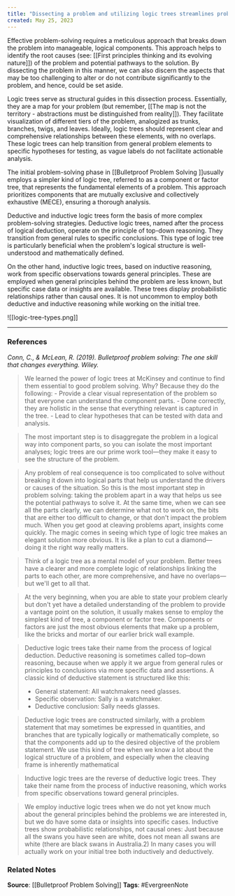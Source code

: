 ```yaml
---
title: "Dissecting a problem and utilizing logic trees streamlines problem-solving"
created: May 25, 2023
---
```


Effective problem-solving requires a meticulous approach that breaks down the problem into manageable, logical components. This approach helps to identify the root causes (see: [[First principles thinking and its evolving nature]]) of the problem and potential pathways to the solution. By dissecting the problem in this manner, we can also discern the aspects that may be too challenging to alter or do not contribute significantly to the problem, and hence, could be set aside. 

Logic trees serve as structural guides in this dissection process. Essentially, they are a map for your problem (but remember, [[The map is not the territory - abstractions must be distinguished from reality]]). They facilitate visualization of different tiers of the problem, analogized as trunks, branches, twigs, and leaves. Ideally, logic trees should represent clear and comprehensive relationships between these elements, with no overlaps. These logic trees can help transition from general problem elements to specific hypotheses for testing, as vague labels do not facilitate actionable analysis.

The initial problem-solving phase in [[Bulletproof Problem Solving ]]usually employs a simpler kind of logic tree, referred to as a component or factor tree, that represents the fundamental elements of a problem. This approach prioritizes components that are mutually exclusive and collectively exhaustive (MECE), ensuring a thorough analysis.

Deductive and inductive logic trees form the basis of more complex problem-solving strategies. Deductive logic trees, named after the process of logical deduction, operate on the principle of top-down reasoning. They transition from general rules to specific conclusions. This type of logic tree is particularly beneficial when the problem's logical structure is well-understood and mathematically defined.

On the other hand, inductive logic trees, based on inductive reasoning, work from specific observations towards general principles. These are employed when general principles behind the problem are less known, but specific case data or insights are available. These trees display probabilistic relationships rather than causal ones. It is not uncommon to employ both deductive and inductive reasoning while working on the initial tree.

![[logic-tree-types.png]]

---
### References

*Conn, C., & McLean, R. (2019). Bulletproof problem solving: The one skill that changes everything. Wiley.*

> We learned the power of logic trees at McKinsey and continue to find them essential to good problem solving. Why? Because they do the following: 
	- Provide a clear visual representation of the problem so that everyone can understand the component parts. 
	- Done correctly, they are holistic in the sense that everything relevant is captured in the tree.
	- Lead to clear hypotheses that can be tested with data and analysis.

> The most important step is to disaggregate the problem in a logical way into component parts, so you can isolate the most important analyses; logic trees are our prime work tool—they make it easy to see the structure of the problem.

> Any problem of real consequence is too complicated to solve without breaking it down into logical parts that help us understand the drivers or causes of the situation. So this is the most important step in problem solving: taking the problem apart in a way that helps us see the potential pathways to solve it. At the same time, when we can see all the parts clearly, we can determine what not to work on, the bits that are either too difficult to change, or that don't impact the problem much. When you get good at cleaving problems apart, insights come quickly. The magic comes in seeing which type of logic tree makes an elegant solution more obvious. It is like a plan to cut a diamond—doing it the right way really matters.

> Think of a logic tree as a mental model of your problem. Better trees have a clearer and more complete logic of relationships linking the parts to each other, are more comprehensive, and have no overlaps—but we'll get to all that.

> At the very beginning, when you are able to state your problem clearly but don't yet have a detailed understanding of the problem to provide a vantage point on the solution, it usually makes sense to employ the simplest kind of tree, a component or factor tree. Components or factors are just the most obvious elements that make up a problem, like the bricks and mortar of our earlier brick wall example.

> Deductive logic trees take their name from the process of logical deduction. Deductive reasoning is sometimes called top–down reasoning, because when we apply it we argue from general rules or principles to conclusions via more specific data and assertions. A classic kind of deductive statement is structured like this: 
> - General statement: All watchmakers need glasses. 
> - Specific observation: Sally is a watchmaker. 
> - Deductive conclusion: Sally needs glasses.

> Deductive logic trees are constructed similarly, with a problem statement that may sometimes be expressed in quantities, and branches that are typically logically or mathematically complete, so that the components add up to the desired objective of the problem statement. We use this kind of tree when we know a lot about the logical structure of a problem, and especially when the cleaving frame is inherently mathematical

> Inductive logic trees are the reverse of deductive logic trees. They take their name from the process of inductive reasoning, which works from specific observations toward general principles. 

> We employ inductive logic trees when we do not yet know much about the general principles behind the problems we are interested in, but we do have some data or insights into specific cases. Inductive trees show probabilistic relationships, not causal ones: Just because all the swans you have seen are white, does not mean all swans are white (there are black swans in Australia.2) In many cases you will actually work on your initial tree both inductively and deductively. 

### Related Notes
**Source**: [[Bulletproof Problem Solving]]
**Tags**: #EvergreenNote
